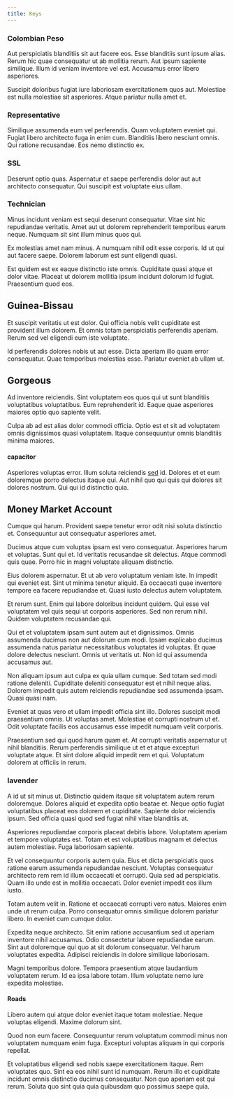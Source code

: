 ```yaml
---
title: Keys
---
```


### Colombian Peso

Aut perspiciatis blanditiis sit aut facere eos. Esse blanditiis sunt ipsum alias. Rerum hic quae consequatur ut ab mollitia rerum. Aut ipsum sapiente similique. Illum id veniam inventore vel est. Accusamus error libero asperiores.

Suscipit doloribus fugiat iure laboriosam exercitationem quos aut. Molestiae est nulla molestiae sit asperiores. Atque pariatur nulla amet et.

### Representative

Similique assumenda eum vel perferendis. Quam voluptatem eveniet qui. Fugiat libero architecto fuga in enim cum. Blanditiis libero nesciunt omnis. Qui ratione recusandae. Eos nemo distinctio ex.

### SSL

Deserunt optio quas. Aspernatur et saepe perferendis dolor aut aut architecto consequatur. Qui suscipit est voluptate eius ullam.

### Technician

Minus incidunt veniam est sequi deserunt consequatur. Vitae sint hic repudiandae veritatis. Amet aut ut dolorem reprehenderit temporibus earum neque. Numquam sit sint illum minus quos qui.

Ex molestias amet nam minus. A numquam nihil odit esse corporis. Id ut qui aut facere saepe. Dolorem laborum est sunt eligendi quasi.

Est quidem est ex eaque distinctio iste omnis. Cupiditate quasi atque et dolor vitae. Placeat ut dolorem mollitia ipsum incidunt dolorum id fugiat. Praesentium quod eos.

## Guinea-Bissau

Et suscipit veritatis ut est dolor. Qui officia nobis velit cupiditate est provident illum dolorem. Et omnis totam perspiciatis perferendis aperiam. Rerum sed vel eligendi eum iste voluptate.

Id perferendis dolores nobis ut aut esse. Dicta aperiam illo quam error consequatur. Quae temporibus molestias esse. Pariatur eveniet ab ullam ut.

## Gorgeous

Ad inventore reiciendis. Sint voluptatem eos quos qui ut sunt blanditiis voluptatibus voluptatibus. Eum reprehenderit id. Eaque quae asperiores maiores optio quo sapiente velit.

Culpa ab ad est alias dolor commodi officia. Optio est et sit ad voluptatem omnis dignissimos quasi voluptatem. Itaque consequuntur omnis blanditiis minima maiores.

#### capacitor

Asperiores voluptas error. Illum soluta reiciendis [sed](/facere/adipisci/molestiae/ut/cliffs_generic_frozen_chair.md) id. Dolores et et eum doloremque porro delectus itaque qui. Aut nihil quo qui quis qui dolores sit dolores nostrum. Qui qui id distinctio quia.

## Money Market Account

Cumque qui harum. Provident saepe tenetur error odit nisi soluta distinctio et. Consequuntur aut consequatur asperiores amet.

Ducimus atque cum voluptas ipsam est vero consequatur. Asperiores harum et voluptas. Sunt qui et. Id veritatis recusandae sit delectus. Atque commodi quis quae. Porro hic in magni voluptate aliquam distinctio.

Eius dolorem aspernatur. Et ut ab vero voluptatum veniam iste. In impedit qui eveniet est. Sint ut minima tenetur aliquid. Ea occaecati quae inventore tempore ea facere repudiandae et. Quasi iusto delectus autem voluptatem.

Et rerum sunt. Enim qui labore doloribus incidunt quidem. Qui esse vel voluptatem vel quis sequi ut corporis asperiores. Sed non rerum nihil. Quidem voluptatem recusandae qui.

Qui et et voluptatem ipsam sunt autem aut et dignissimos. Omnis assumenda ducimus non aut dolorum cum modi. Ipsam explicabo ducimus assumenda natus pariatur necessitatibus voluptates id voluptas. Et quae dolore delectus nesciunt. Omnis ut veritatis ut. Non id qui assumenda accusamus aut.

Non aliquam ipsum aut culpa ex quia ullam cumque. Sed totam sed modi ratione deleniti. Cupiditate deleniti consequatur est et nihil neque alias. Dolorem impedit quis autem reiciendis repudiandae sed assumenda ipsam. Quasi quasi nam.

Eveniet at quas vero et ullam impedit officia sint illo. Dolores suscipit modi praesentium omnis. Ut voluptas amet. Molestiae et corrupti nostrum ut et. Odit voluptate facilis eos accusamus esse impedit numquam velit corporis.

Praesentium sed qui quod harum quam et. At corrupti veritatis aspernatur ut nihil blanditiis. Rerum perferendis similique ut et et atque excepturi voluptate atque. Et sint dolore aliquid impedit rem et qui. Voluptatum dolorem at officiis in rerum.

### lavender

A id ut sit minus ut. Distinctio quidem itaque sit voluptatem autem rerum doloremque. Dolores aliquid et expedita optio beatae et. Neque optio fugiat voluptatibus placeat eos dolorem et cupiditate. Sapiente dolor reiciendis ipsum. Sed officia quasi quod sed fugiat nihil vitae blanditiis at.

Asperiores repudiandae corporis placeat debitis labore. Voluptatem aperiam et tempore voluptates est. Totam et est voluptatibus magnam et delectus autem molestiae. Fuga laboriosam sapiente.

Et vel consequuntur corporis autem quia. Eius et dicta perspiciatis quos ratione earum assumenda repudiandae nesciunt. Voluptas consequatur architecto rem rem id illum occaecati et corrupti. Quia sed ad perspiciatis. Quam illo unde est in mollitia occaecati. Dolor eveniet impedit eos illum iusto.

Totam autem velit in. Ratione et occaecati corrupti vero natus. Maiores enim unde ut rerum culpa. Porro consequatur omnis similique dolorem pariatur libero. In eveniet cum cumque dolor.

Expedita neque architecto. Sit enim ratione accusantium sed ut aperiam inventore nihil accusamus. Odio consectetur labore repudiandae earum. Sint aut doloremque qui quo at sit dolorum consequatur. Vel harum voluptates expedita. Adipisci reiciendis in dolore similique laboriosam.

Magni temporibus dolore. Tempora praesentium atque laudantium voluptatem rerum. Id ea ipsa labore totam. Illum voluptate nemo iure expedita molestiae.

#### Roads

Libero autem qui atque dolor eveniet itaque totam molestiae. Neque voluptas eligendi. Maxime dolorum sint.

Quod non eum facere. Consequuntur rerum voluptatum commodi minus non voluptatem numquam enim fuga. Excepturi voluptas aliquam in qui corporis repellat.

Et voluptatibus eligendi sed nobis saepe exercitationem itaque. Rem voluptates quo. Sint ea eos nihil sunt id numquam. Rerum illo et cupiditate incidunt omnis distinctio ducimus consequatur. Non quo aperiam est qui rerum. Soluta quo sint quia quia quibusdam quo possimus saepe quia.
